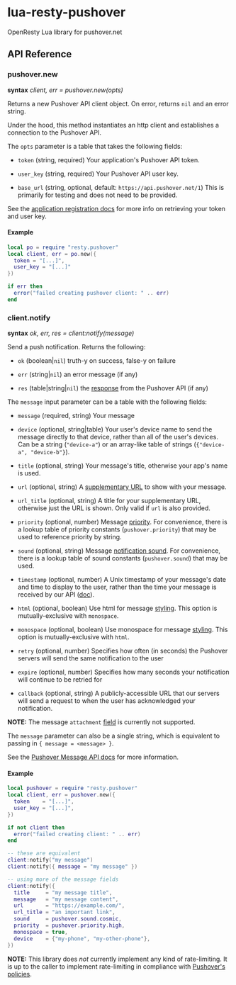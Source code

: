 # lua-resty-pushover

OpenResty Lua library for pushover.net


## API Reference

### pushover.new

**syntax** *client, err = pushover.new(opts)*

Returns a new Pushover API client object. On error, returns `nil` and an error
string.

Under the hood, this method instantiates an http client and establishes a
connection to the Pushover API.

The `opts` parameter is a table that takes the following fields:

* `token` (string, required)
    Your application's Pushover API token.

* `user_key` (string, required)
    Your Pushover API user key.

* `base_url` (string, optional, default: `https://api.pushover.net/1`)
    This is primarily for testing and does not need to be provided.

See the [application registration docs](https://pushover.net/api#registration) for more info on retrieving your token and user key.

#### Example

```lua
local po = require "resty.pushover"
local client, err = po.new({
  token = "[...]",
  user_key = "[...]"
})

if err then
  error("failed creating pushover client: " .. err)
end
```

### client.notify

**syntax** *ok, err, res = client:notify(message)*

Send a push notification. Returns the following:

* `ok` (boolean|`nil`)
  truth-y on success, false-y on failure

* `err` (string|`nil`)
  an error message (if any)

* `res` (table|string|`nil`)
  the [response](https://pushover.net/api#response) from the Pushover API (if any)


The `message` input parameter can be a table with the following fields:

* `message` (required, string)
  Your message

* `device` (optional, string|table)
  Your user's device name to send the message directly to that device, rather than all of the user's devices. Can be a string (`"device-a"`) or an array-like table of strings (`{"device-a", "device-b"}`).

* `title` (optional, string)
  Your message's title, otherwise your app's name is used.

* `url` (optional, string)
  A [supplementary URL](https://pushover.net/api#urls) to show with your message.

* `url_title` (optional, string)
  A title for your supplementary URL, otherwise just the URL is shown. Only valid if `url` is also provided.

* `priority` (optional, number)
  Message [priority](https://pushover.net/api#priority). For convenience, there is a lookup table of priority constants (`pushover.priority`) that may be used to reference priority by string.

* `sound` (optional, string)
  Message [notification sound](https://pushover.net/api#sounds). For convenience, there is a lookup table of sound constants (`pushover.sound`) that may be used.

* `timestamp` (optional, number)
  A Unix timestamp of your message's date and time to display to the user, rather than the time your message is received by our API ([doc](https://pushover.net/api#timestamp)).

* `html` (optional, boolean)
  Use html for message [styling](https://pushover.net/api#html). This option is mutually-exclusive with `monospace`.

* `monospace` (optional, boolean)
  Use monospace for message [styling](https://pushover.net/api#html). This option is mutually-exclusive with `html`.

* `retry` (optional, number)
  Specifies how often (in seconds) the Pushover servers will send the same notification to the user

* `expire` (optional, number)
  Specifies how many seconds your notification will continue to be retried for

* `callback` (optional, string)
  A publicly-accessible URL that our servers will send a request to when the user has acknowledged your notification.

**NOTE:** The message `attachment` [field](https://pushover.net/api#attachments) is currently not supported.

The `message` parameter can also be a single string, which is equivalent to passing in `{ message = <message> }`.

See the [Pushover Message API docs](https://pushover.net/api) for more information.

#### Example

```lua
local pushover = require "resty.pushover"
local client, err = pushover.new({
  token    = "[...]",
  user_key = "[...]",
})

if not client then
  error("failed creating client: " .. err)
end

-- these are equivalent
client:notify("my message")
client:notify({ message = "my message" })

-- using more of the message fields
client:notify({
  title     = "my message title",
  message   = "my message content",
  url       = "https://example.com/",
  url_title = "an important link",
  sound     = pushover.sound.cosmic,
  priority  = pushover.priority.high,
  monospace = true,
  device    = {"my-phone", "my-other-phone"},
})
```

**NOTE:** This library does _not_ currently implement any kind of rate-limiting. It is up to the caller to implement rate-limiting in compliance with [Pushover's policies](https://pushover.net/api#friendly).
